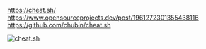 https://cheat.sh/  
https://www.opensourceprojects.dev/post/1961272301355438116  
https://github.com/chubin/cheat.sh  

![cheat.sh](https://camo.githubusercontent.com/0f89db9924a6f35c8f7c98cb8f839bbec84114650e29d136afca9407589bef14/687474703a2f2f63686561742e73682f66696c65732f6269672d6c6f676f2d76322d66697865642e706e67)
